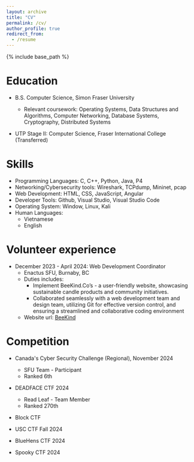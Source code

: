 ```yaml
---
layout: archive
title: "CV"
permalink: /cv/
author_profile: true
redirect_from:
  - /resume
---
```


{% include base_path %}

# Education

- B.S. Computer Science, Simon Fraser University

  - Relevant coursework: Operating Systems, Data Structures and Algorithms, Computer Networking, Database Systems, Cryptography, Distributed Systems

- UTP Stage II: Computer Science, Fraser International College (Transferred)

# Skills

- Programming Languages: C, C++, Python, Java, P4
- Networking/Cybersecurity tools: Wireshark, TCPdump, Mininet, pcap
- Web Development: HTML, CSS, JavaScript, Angular
- Developer Tools: Github, Visual Studio, Visual Studio Code
- Operating System: Window, Linux, Kali
- Human Languages:
  - Vietnamese
  - English

# Volunteer experience

- December 2023 - April 2024: Web Development Coordinator
  - Enactus SFU, Burnaby, BC
  - Duties includes:
    - Implement BeeKind.Co’s - a user-friendly website, showcasing sustainable candle products and community initiatives.
    - Collaborated seamlessly with a web development team and design team, utilizing Git for effective version control, and ensuring a streamlined and collaborative coding environment
  - Website url: [BeeKind](https://thebeekind.company/)

# Competition

- Canada's Cyber Security Challenge (Regional), November 2024

  - SFU Team - Participant
  - Ranked 6th

- DEADFACE CTF 2024

  - Read Leaf - Team Member
  - Ranked 270th

- Block CTF
- USC CTF Fall 2024
- BlueHens CTF 2024
- Spooky CTF 2024

